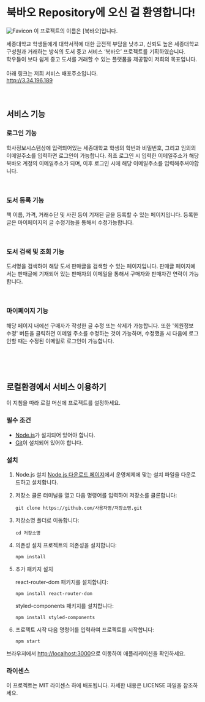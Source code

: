 # 북바오 Repository에 오신 걸 환영합니다!

![Favicon](https://github.com/FourBao-A/Frontend/assets/98169691/7fb35214-d7a9-40fd-b7f6-8bbc04ea48ed) 이 프로젝트의 이름은 [북바오]입니다.

세종대학교 학생들에게 대학서적에 대한 금전적 부담을 낮추고, 신뢰도 높은 세종대학교 구성원과 거래하는 방식의 도서 중고 서비스 ‘북바오’ 프로젝트를 기획하였습니다.
<br>
학우들이 보다 쉽게 중고 도서를 거래할 수 있는 플랫폼을 제공함이 저희의 목표입니다.
<br>
<br>
아래 링크는 저희 서비스 배포주소입니다.
<br>
<http://3.34.196.189>
<br><br><br>

## 서비스 기능

### 로그인 기능

학사정보시스템상에 입력되어있는 세종대학교 학생의 학번과 비밀번호, 그리고 임의의 이메일주소를 입력하면 로그인이 가능합니다. 최초 로그인 시 입력한 이메일주소가 해당 북바오 계정의 이메일주소가 되며, 이후 로그인 시에 해당 이메일주소를 입력해주셔야합니다.

<br>

### 도서 등록 기능

책 이름, 가격, 거래수단 및 사진 등이 기재된 글을 등록할 수 있는 페이지입니다. 등록한 글은 마이페이지의 글 수정기능을 통해서 수정가능합니다.

<br>

### 도서 검색 및 조회 기능

도서명을 검색하여 해당 도서 판매글을 검색할 수 있는 페이지입니다. 판매글 페이지에서는 판매글에 기재되어 있는 판매자의 이메일을 통해서 구매자와 판매자간 연락이 가능합니다.

<br>

### 마이페이지 기능

해당 페이지 내에선 구매자가 작성한 글 수정 또는 삭제가 가능합니다. 또한 '회원정보 수정' 버튼을 클릭하면 이메일 주소를 수정하는 것이 가능하며, 수정했을 시 다음에 로그인할 때는 수정된 이메일로 로그인이 가능합니다.

<br><br><br>

## 로컬환경에서 서비스 이용하기

이 지침을 따라 로컬 머신에 프로젝트를 설정하세요.

### 필수 조건

- [Node.js](https://nodejs.org/)가 설치되어 있어야 합니다.
- [Git](https://git-scm.com/)이 설치되어 있어야 합니다.

### 설치

1. Node.js 설치
   [Node.js 다운로드 페이지](https://nodejs.org/)에서 운영체제에 맞는 설치 파일을 다운로드하고 설치합니다.

2. 저장소 클론
   터미널을 열고 다음 명령어를 입력하여 저장소를 클론합니다:

   `git clone https://github.com/사용자명/저장소명.git`

3. 저장소명 폴더로 이동합니다:

   `cd 저장소명` 

4. 의존성 설치
   프로젝트의 의존성을 설치합니다:

   `npm install`

5. 추가 패키지 설치

   react-router-dom 패키지를 설치합니다:

   `npm install react-router-dom`

   styled-components 패키지를 설치합니다:

   `npm install styled-components`

7. 프로젝트 시작
   다음 명령어를 입력하여 프로젝트를 시작합니다:

   `npm start`

브라우저에서 <http://localhost:3000>으로 이동하여 애플리케이션을 확인하세요.

### 라이센스
이 프로젝트는 MIT 라이센스 하에 배포됩니다. 자세한 내용은 LICENSE 파일을 참조하세요.    
